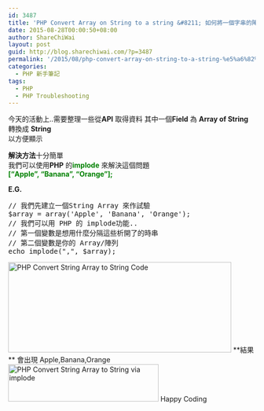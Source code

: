 ```yaml
---
id: 3487
title: 'PHP Convert Array on String to a string &#8211; 如何將一個字串的陣列 轉成一個字串'
date: 2015-08-28T00:00:50+08:00
author: ShareChiWai
layout: post
guid: http://blog.sharechiwai.com/?p=3487
permalink: '/2015/08/php-convert-array-on-string-to-a-string-%e5%a6%82%e4%bd%95%e5%b0%87%e4%b8%80%e5%80%8b%e5%ad%97%e4%b8%b2%e7%9a%84%e9%99%a3%e5%88%97-%e8%bd%89%e6%88%90%e4%b8%80%e5%80%8b%e5%ad%97%e4%b8%b2/'
categories:
  - PHP 新手筆記
tags:
  - PHP
  - PHP Troubleshooting
---
```

今天的活動上..需要整理一些從**API** 取得資料 其中一個**Field** 為 **Array of String** 轉換成 **String**  
以方便顯示

**解決方法**十分簡單  
我們可以使用**PHP** 的<span style="color: #008000;"><strong>implode</strong> </span>來解決這個問題  
<span style="color: #008000;"><strong>[&#8220;Apple&#8221;, &#8220;Banana&#8221;, &#8220;Orange&#8221;];</strong></span>

**E.G.**

<pre>// 我們先建立一個String Array 來作試驗
$array = array('Apple', 'Banana', 'Orange');
// 我們可以用 PHP 的 implode功能.. 
// 第一個變數是想用什麼分隔這些析開了的時串
// 第二個變數是你的 Array/陣列 
echo implode(",", $array);
</pre>

<img class="alignnone" src="https://i2.wp.com/farm6.static.flickr.com/5680/20495739776_ff04306a7c_z.jpg?resize=454%2C184" alt="PHP Convert String Array to String Code" width="454" height="184" data-recalc-dims="1" />  
**結果** 會出現 Apple,Banana,Orange  
<img class="alignnone" src="https://i1.wp.com/farm6.static.flickr.com/5695/20495739856_6219ebf345_z.jpg?resize=306%2C76" alt="PHP Convert String Array to String via implode" width="306" height="76" data-recalc-dims="1" />  
Happy Coding